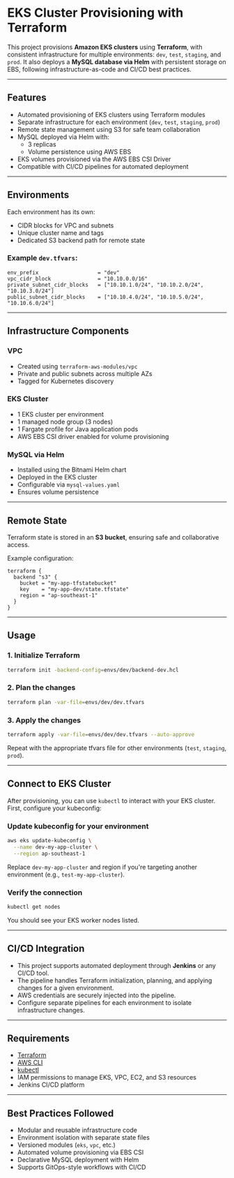 # EKS Cluster Provisioning with Terraform

This project provisions **Amazon EKS clusters** using **Terraform**, with consistent infrastructure for multiple environments: `dev`, `test`, `staging`, and `prod`. It also deploys a **MySQL database via Helm** with persistent storage on EBS, following infrastructure-as-code and CI/CD best practices.

---

## Features

* Automated provisioning of EKS clusters using Terraform modules
* Separate infrastructure for each environment (`dev`, `test`, `staging`, `prod`)
* Remote state management using S3 for safe team collaboration
* MySQL deployed via Helm with:
  * 3 replicas
  * Volume persistence using AWS EBS
* EKS volumes provisioned via the AWS EBS CSI Driver
* Compatible with CI/CD pipelines for automated deployment

---

## Environments

Each environment has its own:

* CIDR blocks for VPC and subnets
* Unique cluster name and tags
* Dedicated S3 backend path for remote state

### Example `dev.tfvars`:

```hcl
env_prefix                   = "dev"
vpc_cidr_block               = "10.10.0.0/16"
private_subnet_cidr_blocks   = ["10.10.1.0/24", "10.10.2.0/24", "10.10.3.0/24"]
public_subnet_cidr_blocks    = ["10.10.4.0/24", "10.10.5.0/24", "10.10.6.0/24"]
```

---

## Infrastructure Components

### VPC

* Created using `terraform-aws-modules/vpc`
* Private and public subnets across multiple AZs
* Tagged for Kubernetes discovery

### EKS Cluster

* 1 EKS cluster per environment
* 1 managed node group (3 nodes)
* 1 Fargate profile for Java application pods
* AWS EBS CSI driver enabled for volume provisioning

### MySQL via Helm

* Installed using the Bitnami Helm chart
* Deployed in the EKS cluster
* Configurable via `mysql-values.yaml`
* Ensures volume persistence

---

## Remote State

Terraform state is stored in an **S3 bucket**, ensuring safe and collaborative access.

Example configuration:

```hcl
terraform {
  backend "s3" {
    bucket = "my-app-tfstatebucket"
    key    = "my-app-dev/state.tfstate"
    region = "ap-southeast-1"
  }
}
```

---

## Usage

### 1. Initialize Terraform

```bash
terraform init -backend-config=envs/dev/backend-dev.hcl
```

### 2. Plan the changes

```bash
terraform plan -var-file=envs/dev/dev.tfvars
```

### 3. Apply the changes

```bash
terraform apply -var-file=envs/dev/dev.tfvars --auto-approve
```

Repeat with the appropriate tfvars file for other environments (`test`, `staging`, `prod`).

---

## Connect to EKS Cluster

After provisioning, you can use `kubectl` to interact with your EKS cluster. First, configure your kubeconfig:

### Update kubeconfig for your environment

```bash
aws eks update-kubeconfig \
  --name dev-my-app-cluster \
  --region ap-southeast-1
```

Replace `dev-my-app-cluster` and region if you're targeting another environment (e.g., `test-my-app-cluster`).

### Verify the connection

```bash
kubectl get nodes
```

You should see your EKS worker nodes listed.

---

## CI/CD Integration

* This project supports automated deployment through **Jenkins** or any CI/CD tool.
* The pipeline handles Terraform initialization, planning, and applying changes for a given environment.
* AWS credentials are securely injected into the pipeline.
* Configure separate pipelines for each environment to isolate infrastructure changes.

---

## Requirements

* [Terraform](https://www.terraform.io/downloads)
* [AWS CLI](https://docs.aws.amazon.com/cli/latest/userguide/cli-configure-quickstart.html)
* [kubectl](https://kubernetes.io/docs/tasks/tools/)
* IAM permissions to manage EKS, VPC, EC2, and S3 resources
* Jenkins CI/CD platform

---

## Best Practices Followed

* Modular and reusable infrastructure code
* Environment isolation with separate state files
* Versioned modules (`eks`, `vpc`, etc.)
* Automated volume provisioning via EBS CSI
* Declarative MySQL deployment with Helm
* Supports GitOps-style workflows with CI/CD

